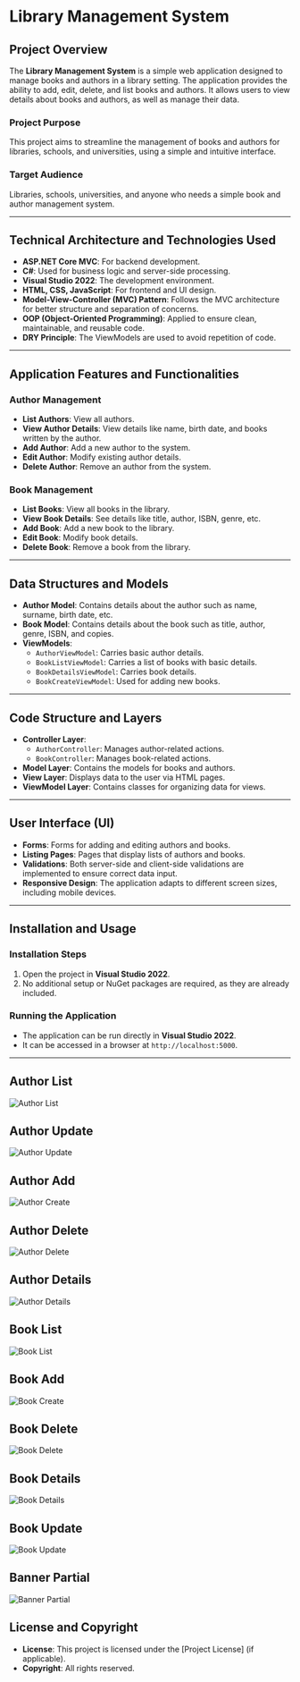 # Library Management System

## Project Overview
The **Library Management System** is a simple web application designed to manage books and authors in a library setting. The application provides the ability to add, edit, delete, and list books and authors. It allows users to view details about books and authors, as well as manage their data.

### Project Purpose
This project aims to streamline the management of books and authors for libraries, schools, and universities, using a simple and intuitive interface.

### Target Audience
Libraries, schools, universities, and anyone who needs a simple book and author management system.

---

## Technical Architecture and Technologies Used

- **ASP.NET Core MVC**: For backend development.
- **C#**: Used for business logic and server-side processing.
- **Visual Studio 2022**: The development environment.
- **HTML, CSS, JavaScript**: For frontend and UI design.
- **Model-View-Controller (MVC) Pattern**: Follows the MVC architecture for better structure and separation of concerns.
- **OOP (Object-Oriented Programming)**: Applied to ensure clean, maintainable, and reusable code.
- **DRY Principle**: The ViewModels are used to avoid repetition of code.

---

## Application Features and Functionalities

### Author Management
- **List Authors**: View all authors.
- **View Author Details**: View details like name, birth date, and books written by the author.
- **Add Author**: Add a new author to the system.
- **Edit Author**: Modify existing author details.
- **Delete Author**: Remove an author from the system.

### Book Management
- **List Books**: View all books in the library.
- **View Book Details**: See details like title, author, ISBN, genre, etc.
- **Add Book**: Add a new book to the library.
- **Edit Book**: Modify book details.
- **Delete Book**: Remove a book from the library.

---

## Data Structures and Models

- **Author Model**: Contains details about the author such as name, surname, birth date, etc.
- **Book Model**: Contains details about the book such as title, author, genre, ISBN, and copies.
- **ViewModels**:
  - `AuthorViewModel`: Carries basic author details.
  - `BookListViewModel`: Carries a list of books with basic details.
  - `BookDetailsViewModel`: Carries book details.
  - `BookCreateViewModel`: Used for adding new books.

---

## Code Structure and Layers

- **Controller Layer**:
  - `AuthorController`: Manages author-related actions.
  - `BookController`: Manages book-related actions.
- **Model Layer**: Contains the models for books and authors.
- **View Layer**: Displays data to the user via HTML pages.
- **ViewModel Layer**: Contains classes for organizing data for views.

---

## User Interface (UI)

- **Forms**: Forms for adding and editing authors and books.
- **Listing Pages**: Pages that display lists of authors and books.
- **Validations**: Both server-side and client-side validations are implemented to ensure correct data input.
- **Responsive Design**: The application adapts to different screen sizes, including mobile devices.

---

## Installation and Usage

### Installation Steps
1. Open the project in **Visual Studio 2022**.
2. No additional setup or NuGet packages are required, as they are already included.

### Running the Application
- The application can be run directly in **Visual Studio 2022**.
- It can be accessed in a browser at `http://localhost:5000`.

---

## Author List


![Author List](https://github.com/user-attachments/assets/122d6220-398e-40be-838f-c22e095baf0e)
 

## Author Update


![Author Update](https://github.com/user-attachments/assets/ab5d552a-0a8b-44a7-a5f7-f56c906e3977)


## Author Add


![Author Create](https://github.com/user-attachments/assets/40e0f6c7-a759-460a-97ce-4e952171cd7b)


## Author Delete


![Author Delete](https://github.com/user-attachments/assets/d3430997-eff0-4c9d-9553-fb6d927de6c8)


## Author Details


![Author Details](https://github.com/user-attachments/assets/25b12d43-0409-4a62-9be6-383519f3fc11)



## Book List


![Book List](https://github.com/user-attachments/assets/d74e0f2f-e0cd-499a-b5f1-97cbfa696128)


## Book Add


![Book Create](https://github.com/user-attachments/assets/81a2c8b0-b6c6-4089-a909-defa993d5863)


## Book Delete


![Book Delete](https://github.com/user-attachments/assets/08c423be-d999-4e3d-8349-ee9d257273fd)


## Book Details


![Book Details](https://github.com/user-attachments/assets/f2572216-6827-4a95-a4db-e7475f00b056)


## Book Update


![Book Update](https://github.com/user-attachments/assets/3170c59f-bb6c-4735-bb5f-d985307cdfdd)


## Banner Partial


![Banner Partial](https://github.com/user-attachments/assets/bab6a63b-2c40-4830-97ac-11992aa0b04a)


## License and Copyright

- **License**: This project is licensed under the [Project License] (if applicable).
- **Copyright**: All rights reserved.
